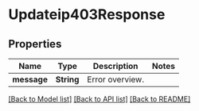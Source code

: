 # Updateip403Response

## Properties

Name | Type | Description | Notes
------------ | ------------- | ------------- | -------------
**message** | **String** | Error overview. | 

[[Back to Model list]](../README.md#documentation-for-models) [[Back to API list]](../README.md#documentation-for-api-endpoints) [[Back to README]](../README.md)


